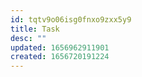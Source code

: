 ```yaml
---
id: tqtv9o06isg0fnxo9zxx5y9
title: Task
desc: ""
updated: 1656962911901
created: 1656720191224
---
```

